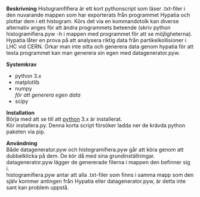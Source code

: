 **Beskrivning**
Histogramfifiera är ett kort pythonscript som läser .txt-filer i den nuvarande mappen som har exporterats från programmet Hypatia och plottar dem i ett histogram. Körs det via en kommandotolk kan diverse alternativ anges för att ändra programmets beteende (skriv python histogramifiera.pyw -h i mappen med programmet för att se möjligheterna).  
Hypatia låter en prova på att analysera riktig data från partikelkollisioner i LHC vid CERN. Orkar man inte sitta och generera data genom hypatia för att testa programmet kan man generera sin egen med datagenerator.pyw.

**Systemkrav**  
- python 3.x  
- matplotlib  
- numpy  
*för att generera egen data*  
- scipy

**Installation**  
Börja med att se till att [python](www.python.org) 3.x är installerat.  
Kör installera.py. Denna korta script försöker ladda ner de krävda python paketen via pip.  

**Användning**  
Både datagenerator.pyw och histogramifiera.pyw går att köra genom att dubbelklicka på dem. De kör då med sina grundinställningar.  datagenerator.pyw lägger de genererade filerna i mappen den befinner sig i.  
histogramifiera.pyw antar att alla .txt-filer som finns i samma mapp som den själv kommer antingen från Hypatia eller datagenerator.pyw, är detta inte sant kan problem uppstå.